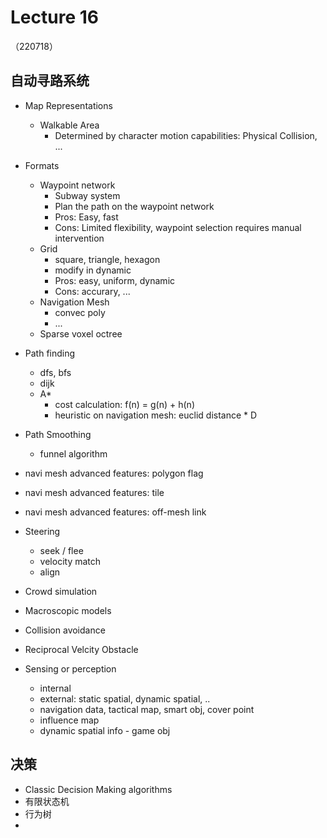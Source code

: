 <!--
 Copyright 2022 tml104
 
 Licensed under the Apache License, Version 2.0 (the "License");
 you may not use this file except in compliance with the License.
 You may obtain a copy of the License at
 
     http://www.apache.org/licenses/LICENSE-2.0
 
 Unless required by applicable law or agreed to in writing, software
 distributed under the License is distributed on an "AS IS" BASIS,
 WITHOUT WARRANTIES OR CONDITIONS OF ANY KIND, either express or implied.
 See the License for the specific language governing permissions and
 limitations under the License.
-->

# Lecture 16

（220718）

## 自动寻路系统

- Map Representations
  - Walkable Area
    - Determined by character motion capabilities: Physical Collision, ...
- Formats
  - Waypoint network
    - Subway system
    - Plan the path on the waypoint network
    - Pros: Easy, fast
    - Cons: Limited flexibility, waypoint selection requires manual intervention
  - Grid
    - square, triangle, hexagon
    - modify in dynamic
    - Pros: easy, uniform, dynamic
    - Cons: accurary, ...
  - Navigation Mesh
    - convec poly
    - ...
  - Sparse voxel octree
- Path finding
  - dfs, bfs
  - dijk
  - A*
    - cost calculation: f(n) = g(n) + h(n)
    - heuristic on navigation mesh: euclid distance * D
- Path Smoothing
  - funnel algorithm

- navi mesh advanced features: polygon flag
- navi mesh advanced features: tile
- navi mesh advanced features: off-mesh link
- Steering
  - seek / flee
  - velocity match
  - align

- Crowd simulation
- Macroscopic models
- Collision avoidance
- Reciprocal Velcity Obstacle
- Sensing or perception
  - internal
  - external: static spatial, dynamic spatial, ..
  - navigation data, tactical map, smart obj, cover point
  - influence map
  - dynamic spatial info - game obj

## 决策

- Classic Decision Making algorithms
- 有限状态机
- 行为树
- 